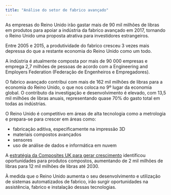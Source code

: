 ```yaml
---
title: "Análise do setor de fabrico avançado"
---
```


As empresas do Reino Unido irão gastar mais de 90 mil milhões de libras em produtos para apoiar a indústria da fabrico avançado em 2017, tornando o Reino Unido uma proposta atrativa para investidores estrangeiros.

Entre 2005 e 2015, a produtividade do fabrico cresceu 3 vezes mais depressa do que a restante economia do Reino Unido como um todo.

A indústria é atualmente composta por mais de 90 000 empresas e emprega 2,7 milhões de pessoas de acordo com a Engineering and Employers Federation (Federação de Engenheiros e Empregadores).

O fabrico avançado contribui com mais de 162 mil milhões de libras para a economia do Reino Unido, o que nos coloca no 9º lugar da economia global. O contributo da investigação e desenvolvimento é elevado, com 13,5 mil milhões de libras anuais, representando quase 70% do gasto total em todas as indústrias.

O Reino Unido é competitivo em áreas de alta tecnologia como a metrologia e prepara-se para crescer em áreas como:

- fabricação aditiva, especificamente na impressão 3D
- materiais compostos avançados
- sensores
- uso de análise de dados e informática em nuvem

A [estratégia da Composites UK para gerar crescimento](https://compositesuk.co.uk/system/files/documents/Strategy%20final%20version_1.pdf) identificou oportunidades para produtos compostos, aumentando de 2 mil milhões de libras para 12 mil milhões de libras até 2030.

À medida que o Reino Unido aumenta o seu desenvolvimento e utilização de sistemas automatizados de fabrico, irão surgir oportunidades na assistência, fabrico e instalação dessas tecnologias.